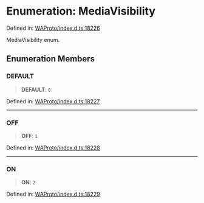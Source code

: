 # Enumeration: MediaVisibility

Defined in: [WAProto/index.d.ts:18226](https://github.com/Fokusdotid/bail/blob/3bcafd64e13ba51a595ace0ee7bd2c9c52ab1814/WAProto/index.d.ts#L18226)

MediaVisibility enum.

## Enumeration Members

### DEFAULT

> **DEFAULT**: `0`

Defined in: [WAProto/index.d.ts:18227](https://github.com/Fokusdotid/bail/blob/3bcafd64e13ba51a595ace0ee7bd2c9c52ab1814/WAProto/index.d.ts#L18227)

***

### OFF

> **OFF**: `1`

Defined in: [WAProto/index.d.ts:18228](https://github.com/Fokusdotid/bail/blob/3bcafd64e13ba51a595ace0ee7bd2c9c52ab1814/WAProto/index.d.ts#L18228)

***

### ON

> **ON**: `2`

Defined in: [WAProto/index.d.ts:18229](https://github.com/Fokusdotid/bail/blob/3bcafd64e13ba51a595ace0ee7bd2c9c52ab1814/WAProto/index.d.ts#L18229)
